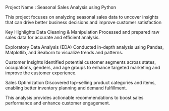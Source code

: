 Project Name : Seasonal Sales Analysis using Python

This project focuses on analyzing seasonal sales data to uncover insights that can drive better business decisions and improve customer satisfaction

Key Highlights
Data Cleaning & Manipulation
Processed and prepared raw sales data for accurate and efficient analysis.

Exploratory Data Analysis (EDA)
Conducted in-depth analysis using Pandas, Matplotlib, and Seaborn to visualize trends and patterns.

Customer Insights
Identified potential customer segments across states, occupations, genders, and age groups to enhance targeted marketing and improve the customer experience.

Sales Optimization
Discovered top-selling product categories and items, enabling better inventory planning and demand fulfillment.

This analysis provides actionable recommendations to boost sales performance and enhance customer engagement.
